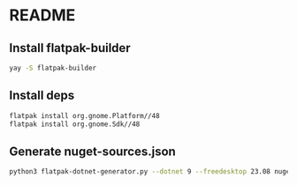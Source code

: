 # README

## Install flatpak-builder
```bash
yay -S flatpak-builder
```

## Install deps
```bash
flatpak install org.gnome.Platform//48
flatpak install org.gnome.Sdk//48
```

## Generate nuget-sources.json
```bash
python3 flatpak-dotnet-generator.py --dotnet 9 --freedesktop 23.08 nuget-sources.json <app-name>/<project-name>.csproj
```

